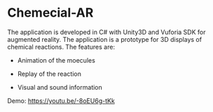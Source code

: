 # Chemecial-AR

The application is developed in C# with Unity3D and Vuforia SDK for augmented reality. The application is a prototype for 3D displays of chemical reactions. The features are:

- Animation of the moecules

- Replay of the reaction

- Visual and sound information 

Demo: https://youtu.be/-8oEU6g-tKk
